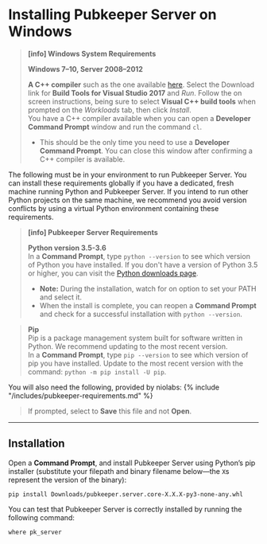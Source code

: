 # Installing Pubkeeper Server on <span class="allow-caps">Windows</span>

> **[info] <span class="allow-caps">Windows</span> System Requirements**
>
> **Windows 7–10, Server 2008–2012**
>
> **A C++ compiler** such as the one available [here](https://www.visualstudio.com/downloads/#build-tools-for-visual-studio-2017). Select the Download link for **Build Tools for Visual Studio 2017** and _Run_. Follow the on screen instructions, being sure to select **Visual C++ build tools** when prompted on the _Workloads_ tab, then click _Install_.<br> 
>   You have a C++ compiler available when you can open a **Developer Command Prompt** window and run the command `cl`. 
>   * This should be the only time you need to use a **Developer Command Prompt**. You can close this window after confirming a C++ compiler is available.
>

The following must be in your environment to run Pubkeeper Server. You can install these requirements globally if you have a dedicated, fresh machine running Python and Pubkeeper Server. If you intend to run other Python projects on the same machine, we recommend you avoid version conflicts by using a virtual Python environment containing these requirements.

> **[info] Pubkeeper Server Requirements**
>
> **Python version 3.5-3.6**<br />
>    In a **Command Prompt**, type `python --version` to see which version of Python you have installed.
>    If you don't have a version of Python 3.5 or higher, you can visit the [Python downloads page](https://www.python.org/downloads/).
>   * **Note:** During the installation, watch for on option to set your PATH and select it.
>   * When the install is complete, you can reopen a **Command Prompt** and check for a successful installation with `python --version`.

> **Pip**<br />
>    Pip is a package management system built for software written in Python. We recommend updating to the most recent version.<br />
>    In a **Command Prompt**, type `pip --version` to see which version of pip you have installed.
>    Update to the most recent version with the command: `python -m pip install -U pip`.


You will also need the following, provided by niolabs:
{% include "/includes/pubkeeper-requirements.md" %}
>   If prompted, select to **Save** this file and not **Open**.

---
## Installation

Open a **Command Prompt**, and install Pubkeeper Server using Python’s pip installer (substitute your filepath and binary filename below—the `X`s represent the version of the binary):
```
pip install Downloads/pubkeeper.server.core-X.X.X-py3-none-any.whl
```
You can test that Pubkeeper Server is correctly installed by running the following command:
```
where pk_server
```
